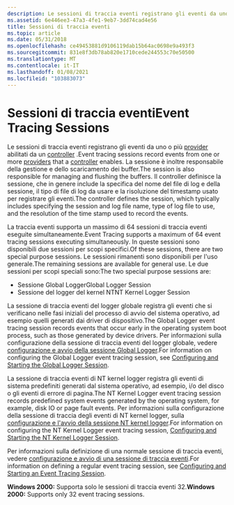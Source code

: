```yaml
---
description: Le sessioni di traccia eventi registrano gli eventi da uno o più provider abilitati da un controller.
ms.assetid: 6e446ee3-47a3-4fe1-9eb7-3dd74cad4e56
title: Sessioni di traccia eventi
ms.topic: article
ms.date: 05/31/2018
ms.openlocfilehash: ce49453881d9106119dab15b64ac0698e9a493f3
ms.sourcegitcommit: 831e8f3db78ab820e1710cede244553c70e50500
ms.translationtype: MT
ms.contentlocale: it-IT
ms.lasthandoff: 01/08/2021
ms.locfileid: "103883073"
---
```

# <a name="event-tracing-sessions"></a><span data-ttu-id="b1c30-103">Sessioni di traccia eventi</span><span class="sxs-lookup"><span data-stu-id="b1c30-103">Event Tracing Sessions</span></span>

<span data-ttu-id="b1c30-104">Le sessioni di traccia eventi registrano gli eventi da uno o più [provider](providing-events.md) abilitati da un [controller](controlling-event-tracing-sessions.md) .</span><span class="sxs-lookup"><span data-stu-id="b1c30-104">Event tracing sessions record events from one or more [providers](providing-events.md) that a [controller](controlling-event-tracing-sessions.md) enables.</span></span> <span data-ttu-id="b1c30-105">La sessione è inoltre responsabile della gestione e dello scaricamento dei buffer.</span><span class="sxs-lookup"><span data-stu-id="b1c30-105">The session is also responsible for managing and flushing the buffers.</span></span> <span data-ttu-id="b1c30-106">Il controller definisce la sessione, che in genere include la specifica del nome del file di log e della sessione, il tipo di file di log da usare e la risoluzione del timestamp usato per registrare gli eventi.</span><span class="sxs-lookup"><span data-stu-id="b1c30-106">The controller defines the session, which typically includes specifying the session and log file name, type of log file to use, and the resolution of the time stamp used to record the events.</span></span>

<span data-ttu-id="b1c30-107">La traccia eventi supporta un massimo di 64 sessioni di traccia eventi eseguite simultaneamente.</span><span class="sxs-lookup"><span data-stu-id="b1c30-107">Event Tracing supports a maximum of 64 event tracing sessions executing simultaneously.</span></span> <span data-ttu-id="b1c30-108">In queste sessioni sono disponibili due sessioni per scopi specifici.</span><span class="sxs-lookup"><span data-stu-id="b1c30-108">Of these sessions, there are two special purpose sessions.</span></span> <span data-ttu-id="b1c30-109">Le sessioni rimanenti sono disponibili per l'uso generale.</span><span class="sxs-lookup"><span data-stu-id="b1c30-109">The remaining sessions are available for general use.</span></span> <span data-ttu-id="b1c30-110">Le due sessioni per scopi speciali sono:</span><span class="sxs-lookup"><span data-stu-id="b1c30-110">The two special purpose sessions are:</span></span>

-   <span data-ttu-id="b1c30-111">Sessione Global Logger</span><span class="sxs-lookup"><span data-stu-id="b1c30-111">Global Logger Session</span></span>
-   <span data-ttu-id="b1c30-112">Sessione del logger del kernel NT</span><span class="sxs-lookup"><span data-stu-id="b1c30-112">NT Kernel Logger Session</span></span>

<span data-ttu-id="b1c30-113">La sessione di traccia eventi del logger globale registra gli eventi che si verificano nelle fasi iniziali del processo di avvio del sistema operativo, ad esempio quelli generati dai driver di dispositivo.</span><span class="sxs-lookup"><span data-stu-id="b1c30-113">The Global Logger event tracing session records events that occur early in the operating system boot process, such as those generated by device drivers.</span></span> <span data-ttu-id="b1c30-114">Per informazioni sulla configurazione della sessione di traccia eventi del logger globale, vedere [configurazione e avvio della sessione Global Logger](configuring-and-starting-the-global-logger-session.md).</span><span class="sxs-lookup"><span data-stu-id="b1c30-114">For information on configuring the Global Logger event tracing session, see [Configuring and Starting the Global Logger Session](configuring-and-starting-the-global-logger-session.md).</span></span>

<span data-ttu-id="b1c30-115">La sessione di traccia eventi di NT kernel logger registra gli eventi di sistema predefiniti generati dal sistema operativo, ad esempio, i/o del disco o gli eventi di errore di pagina.</span><span class="sxs-lookup"><span data-stu-id="b1c30-115">The NT Kernel Logger event tracing session records predefined system events generated by the operating system, for example, disk IO or page fault events.</span></span> <span data-ttu-id="b1c30-116">Per informazioni sulla configurazione della sessione di traccia degli eventi di NT kernel logger, sulla [configurazione e l'avvio della sessione NT kernel logger](configuring-and-starting-the-nt-kernel-logger-session.md).</span><span class="sxs-lookup"><span data-stu-id="b1c30-116">For information on configuring the NT Kernel Logger event tracing session, [Configuring and Starting the NT Kernel Logger Session](configuring-and-starting-the-nt-kernel-logger-session.md).</span></span>

<span data-ttu-id="b1c30-117">Per informazioni sulla definizione di una normale sessione di traccia eventi, vedere [configurazione e avvio di una sessione di traccia eventi](configuring-and-starting-an-event-tracing-session.md).</span><span class="sxs-lookup"><span data-stu-id="b1c30-117">For information on defining a regular event tracing session, see [Configuring and Starting an Event Tracing Session](configuring-and-starting-an-event-tracing-session.md).</span></span>

<span data-ttu-id="b1c30-118">**Windows 2000:** Supporta solo le sessioni di traccia eventi 32.</span><span class="sxs-lookup"><span data-stu-id="b1c30-118">**Windows 2000:** Supports only 32 event tracing sessions.</span></span>

 

 




